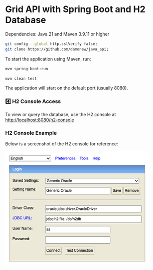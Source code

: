 # Grid API with Spring Boot and H2 Database

Dependencies:
Java 21 and Maven 3.9.11 or higher

```sh
git config --global http.sslVerify false;
git clone https://github.com/damonew/java_api;
```

To start the application using Maven, run:
```sh
mvn spring-boot:run
```
```sh
mvn clean test
```

The application will start on the default port (usually 8080).

### 4️⃣ H2 Console Access
To view or query the database, use the H2 console at [http://localhost:8080/h2-console](http://localhost:8080/h2-console)

### H2 Console Example

Below is a screenshot of the H2 console for reference:

![H2 Console Example](src/main/resources/h2-console-example.png)
